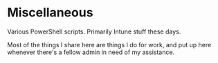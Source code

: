 # Miscellaneous
Various PowerShell scripts. Primarily Intune stuff these days.

Most of the things I share here are things I do for work, and put up here whenever there's a fellow admin in need of my assistance.